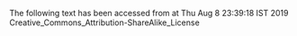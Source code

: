 The following text has been accessed from at Thu Aug 8 23:39:18 IST 2019
Creative_Commons_Attribution-ShareAlike_License
